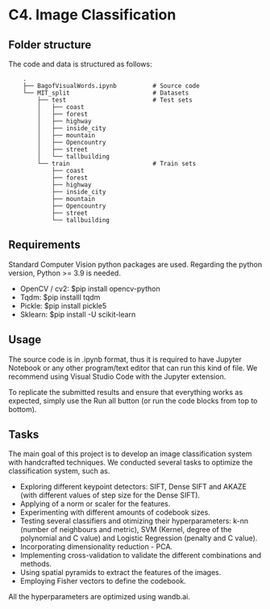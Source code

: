 # C4. Image Classification

## Folder structure 
The code and data is structured as follows:

        .
        ├── BagofVisualWords.ipynb          # Source code
        └── MIT_split                       # Datasets
            ├── test                        # Test sets
            │   ├── coast
            │   ├── forest
            │   ├── highway
            │   ├── inside_city
            │   ├── mountain
            │   ├── Opencountry
            │   ├── street
            │   └── tallbuilding
            └── train                       # Train sets
                ├── coast
                ├── forest
                ├── highway
                ├── inside_city
                ├── mountain
                ├── Opencountry
                ├── street
                └── tallbuilding


## Requirements
Standard Computer Vision python packages are used. Regarding the python version, Python >= 3.9 is needed.

- OpenCV / cv2: $pip install opencv-python
- Tqdm: $pip installl tqdm
- Pickle: $pip install pickle5
- Sklearn: $pip install -U scikit-learn


## Usage
The source code is in .ipynb format, thus it is required to have Jupyter Notebook or any other program/text editor that can run this kind of file. We recommend using Visual Studio Code with the Jupyter extension.

To replicate the submitted results and ensure that everything works as expected, simply use the Run all button (or run the code blocks from top to bottom).

## Tasks
The main goal of this project is to develop an image classification system with handcrafted techniques. We conducted several tasks to optimize the classification system, such as.

- Exploring different keypoint detectors: SIFT, Dense SIFT and AKAZE (with different values of step size for the Dense SIFT).
- Applying of a norm or scaler for the features.
- Experimenting with different amounts of codebook sizes.
- Testing several classifiers and otimizing their hyperparameters: k-nn (number of neighbours and metric), SVM (Kernel, degree of the polynomial and C value) and Logistic Regression (penalty and C value).
- Incorporating dimensionality reduction - PCA.
- Implementing cross-validation to validate the different combinations and methods.
- Using spatial pyramids to extract the features of the images.
- Employing Fisher vectors to define the codebook.


All the hyperparameters are optimized using wandb.ai.
